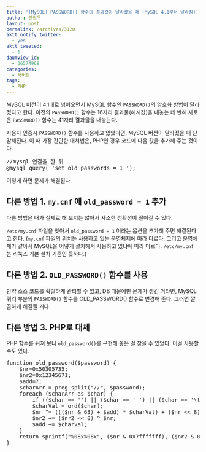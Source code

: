 ```yaml
---
title: '[MySQL] PASSWORD() 함수의 결과값이 달라졌을 때 (MySQL 4.1부터 달라짐)'
author: 안형우
layout: post
permalink: /archives/3120
aktt_notify_twitter:
  - yes
aktt_tweeted:
  - 1
daumview_id:
  - 36574968
categories:
  - 서버단
tags:
  - PHP
---
```

MySQL 버전이 4.1대로 넘어오면서 MySQL 함수인 `PASSWORD()`의 암호화 방법이 달라졌다고 한다. 이전의 `PASSWORD()` 함수는 16자리 결과물(해시값)을 내놓는 데 반해 새로운 `PASSWORD()` 함수는 41자리 결과물을 내놓는다.

사용자 인증시 `PASSWORD()` 함수를 사용하고 있었다면, MySQL 버전이 달라졌을 때 난감해진다. 이 때 가장 간단한 대처법은, PHP인 경우 코드에 다음 값을 추가해 주는 것이다.

<pre class="brush: php; gutter: true; first-line: 1">//mysql 연결을 한 뒤
@mysql_query( &#039;set old_passwords = 1 &#039;);</pre>

이렇게 하면 문제가 해결된다.

## 다른 방법 1. `my.cnf` 에 `old_password = 1` 추가

다른 방법은 내가 실제로 해 보지는 않아서 사소한 정확성이 떨어질 수 있다.

`/etc/my.cnf` 파일을 찾아서 `old_password = 1` 이라는 옵션을 추가해 주면 해결된다고 한다. (`my.cnf` 파일의 위치는 사용하고 있는 운영체제에 따라 다르다. 그리고 운영체제가 같아서 MySQL을 어떻게 설치해서 사용하고 있냐에 따라 다르다. `/etc/my.cnf` 는 리눅스 기본 설치 기준인 듯하다.)

## 다른 방법 2. `OLD_PASSWORD()` 함수를 사용

만약 소스 코드를 확실하게 관리할 수 있고, DB 때문에만 문제가 생긴 거라면, MySQL 쿼리 부분의 `PASSWORD()` 함수를 OLD_PASSWORD() 함수로 변경해 준다. 그러면 깔끔하게 해결될 거다.

## 다른 방법 3. PHP로 대체

PHP 함수를 뒤져 보니 `old_password()`를 구현해 놓은 걸 찾을 수 있었다. 이걸 사용할 수도 있다.

<pre class="brush: php; gutter: true; first-line: 1">function old_password($password) {
	$nr=0x50305735;
	$nr2=0x12345671;
	$add=7;
	$charArr = preg_split("//", $password);
	foreach ($charArr as $char) {
		if (($char == &#039;&#039;) || ($char == &#039; &#039;) || ($char == &#039;\t&#039;)) continue;
		$charVal = ord($char);
		$nr ^= ((($nr & 63) + $add) * $charVal) + ($nr &lt;&lt; 8);
		$nr2 += ($nr2 &lt;&lt; 8) ^ $nr;
		$add += $charVal;
	}
	return sprintf("%08x%08x", ($nr & 0x7fffffff), ($nr2 & 0x7fffffff));
}</pre>